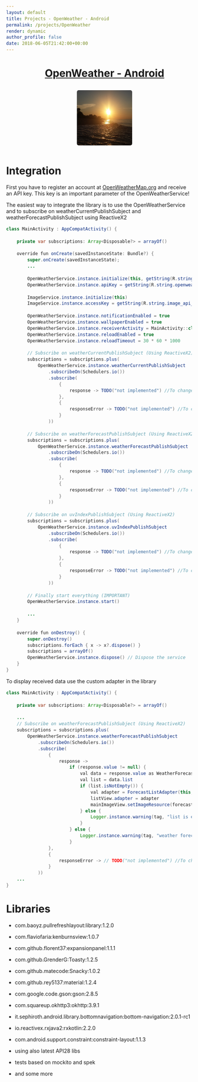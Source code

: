 ```yaml
---
layout: default
title: Projects - OpenWeather - Android
permalink: /projects/OpenWeather
render: dynamic
author_profile: false
date: 2018-06-05T21:42:00+00:00
---
```


<div style="width: 100%;text-align: center;margin:15px;text-decoration: underline;">
	<h1>OpenWeather - Android</h1>
	<img src="/assets/images/projects/open_weather_001.png" alt="OpenWeather" style="width:150px;height:150px;margin:10px;border-radius:5px;">
</div>

# Integration

First you have to register an account at [OpenWeatherMap.org](http://www.openweathermap.org/) and receive an API key.
This key is an important parameter of the OpenWeatherService!

The easiest way to integrate the library is to use the OpenWeatherService and to subscribe on weatherCurrentPublishSubject and weatherForecastPublishSubject using ReactiveX2

```java
class MainActivity : AppCompatActivity() {

    private var subscriptions: Array<Disposable?> = arrayOf()

    override fun onCreate(savedInstanceState: Bundle?) {
        super.onCreate(savedInstanceState);
        ...

        OpenWeatherService.instance.initialize(this, getString(R.string.openweather_city)) // Initialize service already with your preferred city
        OpenWeatherService.instance.apiKey = getString(R.string.openweather_api_key)    // Set ApiKey => Will be read from xml file

        ImageService.instance.initialize(this) 											// Initialize service
        ImageService.instance.accessKey = getString(R.string.image_api_access_key)    	// Set AccessKey => Will be read from xml file

        OpenWeatherService.instance.notificationEnabled = true                          // Enable/Disable notifications
        OpenWeatherService.instance.wallpaperEnabled = true                             // Enable/Disable set of wallpaper
        OpenWeatherService.instance.receiverActivity = MainActivity::class.java         // Set receiver for notifications
        OpenWeatherService.instance.reloadEnabled = true                                // Enable/Disable reload of data
        OpenWeatherService.instance.reloadTimeout = 30 * 60 * 1000                      // Set timeout of reload of data in millisecond
		
        // Subscribe on weatherCurrentPublishSubject (Using ReactiveX2)
		subscriptions = subscriptions.plus(
			OpenWeatherService.instance.weatherCurrentPublishSubject
				.subscribeOn(Schedulers.io())
				.subscribe(
					{
						response -> TODO("not implemented") //To change body of created functions use File | Settings | File Templates.
					},
					{
						responseError -> TODO("not implemented") //To change body of created functions use File | Settings | File Templates.
					}
				))

        // Subscribe on weatherForecastPublishSubject (Using ReactiveX2)
		subscriptions = subscriptions.plus(
			OpenWeatherService.instance.weatherForecastPublishSubject
				.subscribeOn(Schedulers.io())
				.subscribe(
					{
						response -> TODO("not implemented") //To change body of created functions use File | Settings | File Templates.
					},
					{
						responseError -> TODO("not implemented") //To change body of created functions use File | Settings | File Templates.
					}
				))

        // Subscribe on uvIndexPublishSubject (Using ReactiveX2)
		subscriptions = subscriptions.plus(
			OpenWeatherService.instance.uvIndexPublishSubject
				.subscribeOn(Schedulers.io())
				.subscribe(
					{
						response -> TODO("not implemented") //To change body of created functions use File | Settings | File Templates.
					},
					{
						responseError -> TODO("not implemented") //To change body of created functions use File | Settings | File Templates.
					}
				))

        // Finally start everything (IMPORTANT)
        OpenWeatherService.instance.start()

        ...
    }

    override fun onDestroy() {
        super.onDestroy()
        subscriptions.forEach { x -> x?.dispose() }
        subscriptions = arrayOf()
        OpenWeatherService.instance.dispose() // Dispose the service
    }
}
```

To display received data use the custom adapter in the library

```java
class MainActivity : AppCompatActivity() {

    private var subscriptions: Array<Disposable?> = arrayOf()

    ...
    // Subscribe on weatherForecastPublishSubject (Using ReactiveX2)
	subscriptions = subscriptions.plus(
		OpenWeatherService.instance.weatherForecastPublishSubject
			.subscribeOn(Schedulers.io())
			.subscribe(
				{
					response -> 
						if (response.value != null) {
							val data = response.value as WeatherForecast
							val list = data.list
							if (list.isNotEmpty()) {
								val adapter = ForecastListAdapter(this, list)
								listView.adapter = adapter
								mainImageView.setImageResource(forecastWeather.getMostWeatherCondition().wallpaperId)
							} else {
								Logger.instance.warning(tag, "list is empty")
							}
						} else {
							Logger.instance.warning(tag, "weather forecast subscribe was  not successfully")
						}
				},
				{
					responseError -> // TODO("not implemented") //To change body of created functions use File | Settings | File Templates.
				}
			))
    ...
}
```

# Libraries

- com.baoyz.pullrefreshlayout:library:1.2.0
- com.flaviofaria:kenburnsview:1.0.7
- com.github.florent37:expansionpanel:1.1.1
- com.github.GrenderG:Toasty:1.2.5
- com.github.matecode:Snacky:1.0.2
- com.github.rey5137:material:1.2.4
- com.google.code.gson:gson:2.8.5
- com.squareup.okhttp3:okhttp:3.9.1
- it.sephiroth.android.library.bottomnavigation:bottom-navigation:2.0.1-rc1

- io.reactivex.rxjava2:rxkotlin:2.2.0

- com.android.support.constraint:constraint-layout:1.1.3
- using also latest API28 libs

- tests based on mockito and spek

- and some more